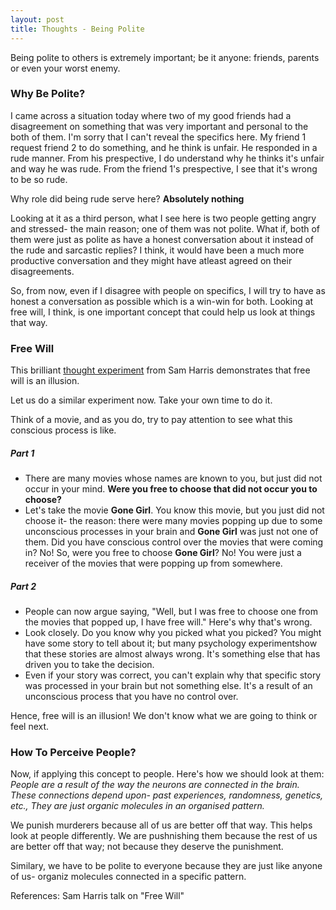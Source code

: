 ```yaml
---
layout: post
title: Thoughts - Being Polite
---
```


Being polite to others is extremely important; be it anyone: friends, parents or even your worst enemy. 

### Why Be Polite?

I came across a situation today where two of my good friends had a disagreement on something that was very important and personal to the both of them. I'm sorry that I can't reveal the specifics here. My friend 1 request friend 2 to do something, and he think is unfair. He responded in a rude manner. From his prespective, I do understand why he thinks it's unfair and way he was rude. From the friend 1's prespective, I see that it's wrong to be so rude.

Why role did being rude serve here? **Absolutely nothing**

Looking at it as a third person, what I see here is two people getting angry and stressed- the main reason; one of them was not polite. What if, both of them were just as polite as have a honest conversation about it instead of the rude and sarcastic replies? I think, it would have been a much more productive conversation and they might have atleast agreed on their disagreements.

So, from now, even if I disagree with people on specifics, I will try to have as honest a conversation as possible which is a win-win for both. Looking at free will, I think, is one important concept that could help us look at things that way.

### Free Will

This brilliant [thought experiment](https://www.youtube.com/watch?v=t5ebjk319Wg) from Sam Harris demonstrates that free will is an illusion. 

Let us do a similar experiment now. Take your own time to do it.

<div class="message">
  Think of a movie, and as you do, try to pay attention to see what this conscious process is like.
</div>

##### Part 1

* There are many movies whose names are known to you, but just did not occur in your mind. **Were you free to choose that did not occur you to choose?**
* Let's take the movie **Gone Girl**. You know this movie, but you just did not choose it- the reason: there were many movies popping up due to some unconscious processes in your brain and **Gone Girl** was just not one of them. Did you have conscious control over the movies that were coming in? No! So, were you free to choose **Gone Girl**? No! You were just a receiver of the movies that were popping up from somewhere.

##### Part 2

* People can now argue saying, "Well, but I was free to choose one from the movies that popped up, I have free will." Here's why that's wrong.
* Look closely. Do you know why you picked what you picked? You might have some story to tell about it; but many psychology experimentshow that these stories are almost always wrong. It's something else that has driven you to take the decision. 
* Even if your story was correct, you can't explain why that specific story was processed in your brain but not something else. It's a result of an unconscious process that you have no control over.

Hence, free will is an illusion! We don't know what we are going to think or feel next.

### How To Perceive People?

Now, if applying this concept to people. Here's how we should look at them: *People are a result of the way the neurons are connected in the brain. These connections depend upon- past experiences, randomness, genetics, etc., They are just organic molecules in an organised pattern.* 

We punish murderers because all of us are better off that way. This helps look at people differently. We are pushnishing them because the rest of us are better off that way; not because they deserve the punishment.

Similary, we have to be polite to everyone because they are just like anyone of us- organiz molecules connected in a specific pattern.

References:
Sam Harris talk on "Free Will"

